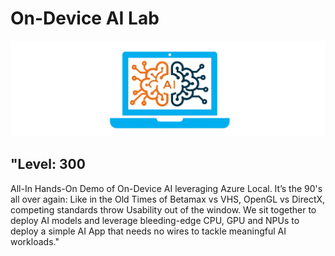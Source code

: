 # On-Device AI Lab
![On-Device AI Lab Logo](/assets/on-device-ai-lab-logo.png)

## "Level: 300
All-In Hands-On Demo of On-Device AI leveraging Azure Local.
It’s the 90's all over again: Like in the Old Times of Betamax vs VHS, OpenGL vs DirectX, competing standards throw Usability out of the window.
We sit together to deploy AI models and leverage bleeding-edge CPU, GPU and NPUs to deploy a simple AI App that needs no wires to tackle meaningful AI workloads."


